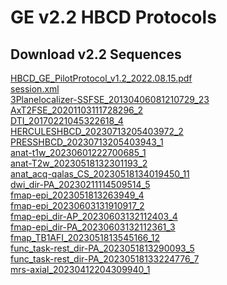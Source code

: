 # GE v2.2 HBCD Protocols

## Download v2.2 Sequences
[HBCD_GE_PilotProtocol_v1.2_2022.08.15.pdf](v2.2_sequences/ge/HBCD_GE_PilotProtocol_v1.2_2022.08.15.pdf)<br>
[session.xml](v2.2_sequences/ge/session.xml)<br>
[3Planelocalizer-SSFSE_20130406081210729_23](v2.2_sequences/ge/3Planelocalizer-SSFSE_20130406081210729_23/LxProtocol)<br>
[AxT2FSE_20201103111728296_2](v2.2_sequences/ge/AxT2FSE_20201103111728296_2/LxProtocol)<br>
[DTI_20170221045322618_4](v2.2_sequences/ge/DTI_20170221045322618_4/LxProtocol)<br>
[HERCULESHBCD_20230713205403972_2](v2.2_sequences/ge/HERCULESHBCD_20230713205403972_2/LxProtocol)<br>
[PRESSHBCD_20230713205403943_1](v2.2_sequences/ge/PRESSHBCD_20230713205403943_1/LxProtocol)<br>
[anat-t1w_20230601222700685_1](v2.2_sequences/ge/anat-t1w_20230601222700685_1/LxProtocol)<br>
[anat-T2w_20230518132301193_2](v2.2_sequences/ge/anat-T2w_20230518132301193_2/LxProtocol)<br>
[anat_acq-qalas_CS_20230518134019450_11](v2.2_sequences/ge/anat_acq-qalas_CS_20230518134019450_11/LxProtocol)<br>
[dwi_dir-PA_20230211114509514_5](v2.2_sequences/ge/dwi_dir-PA_20230211114509514_5/LxProtocol)<br>
[fmap-epi_2023051813263949_4](v2.2_sequences/ge/fmap-epi_2023051813263949_4/LxProtocol)<br>
[fmap-epi_20230603131910917_2](v2.2_sequences/ge/fmap-epi_20230603131910917_2/LxProtocol)<br>
[fmap-epi_dir-AP_20230603132112403_4](v2.2_sequences/ge/fmap-epi_dir-AP_20230603132112403_4/LxProtocol)<br>
[fmap-epi_dir-PA_20230603132112361_3](v2.2_sequences/ge/fmap-epi_dir-PA_20230603132112361_3/LxProtocol)<br>
[fmap_TB1AFI_2023051813545166_12](v2.2_sequences/ge/fmap_TB1AFI_2023051813545166_12/LxProtocol)<br>
[func_task-rest_dir-PA_2023051813290093_5](v2.2_sequences/ge/func_task-rest_dir-PA_2023051813290093_5/LxProtocol)<br>
[func_task-rest_dir-PA_20230518133224776_7](v2.2_sequences/ge/func_task-rest_dir-PA_20230518133224776_7/LxProtocol)<br>
[mrs-axial_20230412204309940_1](v2.2_sequences/ge/mrs-axial_20230412204309940_1/LxProtocol)<br>
